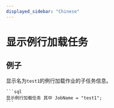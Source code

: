 ```yaml
---
displayed_sidebar: "Chinese"
---
```


# 显示例行加载任务

## 例子

显示名为`test1`的例行加载作业的子任务信息。

    ```sql
    显示例行加载任务 其中 JobName = "test1";
    ```